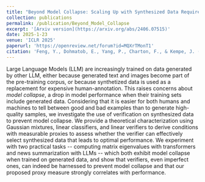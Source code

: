 ```yaml
---
title: "Beyond Model Collapse: Scaling Up with Synthesized Data Requires Reinforcement"
collection: publications
permalink: /publication/Beyond_Model_Collapse
excerpt: '[Arxiv version](https://arxiv.org/abs/2406.07515)'
date: 2025-1-23
venue: 'ICLR 2025'
paperurl: 'https://openreview.net/forum?id=MQXrTMonT1'
citation: 'Feng, Y., Dohmatob, E., Yang, P., Charton, F., & Kempe, J. (2024). Beyond Model Collapse: Scaling Up with Synthesized Data Requires Reinforcement. arXiv preprint arXiv:2406.07515.'
---
```


Large Language Models (LLM) are increasingly trained on data generated by other LLM, either because generated text and images become part of the pre-training corpus, or because synthetized data is used as a replacement for expensive human-annotation. This raises concerns about *model collapse*, a drop in model performance when their training sets include generated data. Considering that it is easier for both humans and machines to tell between good and bad examples than to generate high-quality samples, we investigate the use of verification on synthesized data to prevent model collapse. We provide a theoretical characterization using Gaussian mixtures, linear classifiers, and linear verifiers to derive conditions with measurable proxies to assess whether the verifier can effectively select synthesized data that leads to optimal performance. We experiment with two practical tasks -- computing matrix eigenvalues with transformers and news summarization with LLMs -- which both exhibit model collapse when trained on generated data, and show that verifiers, even imperfect ones, can indeed be harnessed to prevent model collapse and that our proposed proxy measure strongly correlates with performance.
